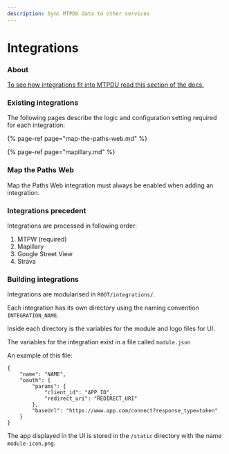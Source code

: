 ```yaml
---
description: Sync MTPDU data to other services
---
```


# Integrations

### About

[To see how integrations fit into MTPDU read this section of the docs.](../functions.md#20-authenticate-to-integrations)

### Existing integrations

The following pages describe the logic and configuration setting required for each integration:

{% page-ref page="map-the-paths-web.md" %}

{% page-ref page="mapillary.md" %}

### Map the Paths Web

Map the Paths Web integration must always be enabled when adding an integration.

### Integrations precedent

Integrations are processed in following order:

1. MTPW \(required\)
2. Mapillary
3. Google Street View
4. Strava

### Building integrations

Integrations are modularised in `ROOT/integrations/`.

Each integration has its own directory using the naming convention `INTEGRATION_NAME`.

Inside each directory is the variables for the module and logo files for UI.

The variables for the integration exist in a file called `module.json`

An example of this file:

```text
{
    "name": "NAME",
    "oauth": {
        "params": { 
            "client_id": "APP_ID",
            "redirect_uri": "REDIRECT_URI"
        },
        "baseUrl": "https://www.app.com/connect?response_type=token"
    }
}
```

The app displayed in the UI is stored in the `/static` directory with the name `module-icon.png`.

